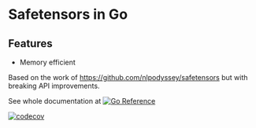# Safetensors in Go

## Features

- Memory efficient

Based on the work of https://github.com/nlpodyssey/safetensors but with breaking API improvements.

See whole documentation at [![Go
Reference](https://pkg.go.dev/badge/github.com/maruel/safetensors/.svg)](https://pkg.go.dev/github.com/maruel/safetensors/)

[![codecov](https://codecov.io/gh/maruel/safetensors/graph/badge.svg?token=PF3HM5CY1L)](https://codecov.io/gh/maruel/safetensors)

